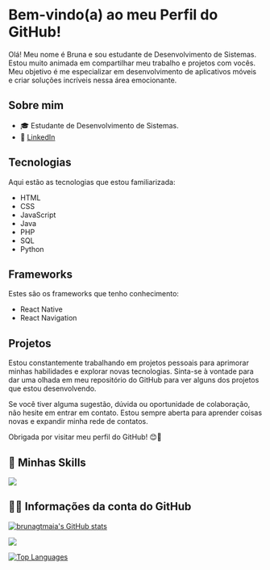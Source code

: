 # Bem-vindo(a) ao meu Perfil do GitHub!

Olá! Meu nome é Bruna e sou estudante de Desenvolvimento de Sistemas. Estou muito animada em compartilhar meu trabalho e projetos com vocês. Meu objetivo é me especializar em desenvolvimento de aplicativos móveis e criar soluções incríveis nessa área emocionante.

## Sobre mim

- 🎓 Estudante de Desenvolvimento de Sistemas.
- 🔗 [LinkedIn](https://www.linkedin.com/in/brunagtmaia)

## Tecnologias

Aqui estão as tecnologias que estou familiarizada:

- HTML
- CSS
- JavaScript
- Java
- PHP
- SQL
- Python

## Frameworks

Estes são os frameworks que tenho conhecimento:

- React Native
- React Navigation

## Projetos

Estou constantemente trabalhando em projetos pessoais para aprimorar minhas habilidades e explorar novas tecnologias. Sinta-se à vontade para dar uma olhada em meu repositório do GitHub para ver alguns dos projetos que estou desenvolvendo.

Se você tiver alguma sugestão, dúvida ou oportunidade de colaboração, não hesite em entrar em contato. Estou sempre aberta para aprender coisas novas e expandir minha rede de contatos.

Obrigada por visitar meu perfil do GitHub! 😊🚀

## 🚀 Minhas Skills

<p align="left">
<img src="https://skillicons.dev/icons?i=html,css,js,react,typescript,java,python"/>
</p>

## 👩‍💻 Informações da conta do GitHub

<a href="http://www.github.com/brunagtmaia"><img src="https://github-readme-stats.vercel.app/api?username=brunagtmaia&show_icons=true&hide=&count_private=true&title_color=ffffff&text_color=ffffff&icon_color=0891b2&bg_color=000000&hide_border=true&show_icons=true" alt="brunagtmaia's GitHub stats" /></a>

<a href="http://www.github.com/brunagtmaia"><img src="https://github-readme-streak-stats.herokuapp.com/?user=brunagtmaia&stroke=ffffff&background=000000&ring=ffffff&fire=ffffff&currStreakNum=ffffff&currStreakLabel=ffffff&sideNums=ffffff&sideLabels=ffffff&dates=ffffff&hide_border=true" /></a>

<a href="https://github.com/brunagtmaia" align="left"><img src="https://github-readme-stats.vercel.app/api/top-langs/?username=brunagtmaia&langs_count=10&title_color=ffffff&text_color=ffffff&icon_color=0891b2&bg_color=000000&hide_border=true&locale=en&custom_title=Top%20%Languages" alt="Top Languages" /></a>

